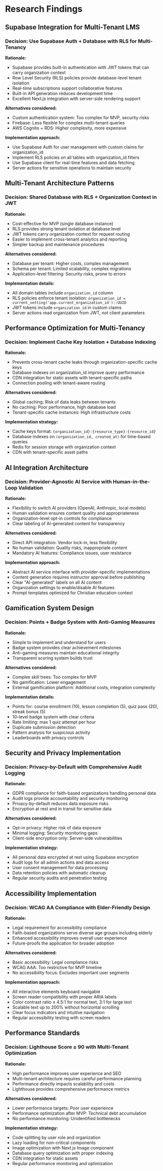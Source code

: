 # Research Findings

## Supabase Integration for Multi-Tenant LMS

### Decision: Use Supabase Auth + Database with RLS for Multi-Tenancy

**Rationale:**
- Supabase provides built-in authentication with JWT tokens that can carry organization context
- Row Level Security (RLS) policies provide database-level tenant isolation
- Real-time subscriptions support collaborative features
- Built-in API generation reduces development time
- Excellent Next.js integration with server-side rendering support

**Alternatives considered:**
- Custom authentication system: Too complex for MVP, security risks
- Firebase: Less flexible for complex multi-tenant queries
- AWS Cognito + RDS: Higher complexity, more expensive

**Implementation approach:**
- Use Supabase Auth for user management with custom claims for organization_id
- Implement RLS policies on all tables with organization_id filters
- Use Supabase client for real-time features and data fetching
- Server actions for sensitive operations to maintain security

## Multi-Tenant Architecture Patterns

### Decision: Shared Database with RLS + Organization Context in JWT

**Rationale:**
- Cost-effective for MVP (single database instance)
- RLS provides strong tenant isolation at database level
- JWT tokens carry organization context for request routing
- Easier to implement cross-tenant analytics and reporting
- Simpler backup and maintenance procedures

**Alternatives considered:**
- Database per tenant: Higher costs, complex management
- Schema per tenant: Limited scalability, complex migrations
- Application-level filtering: Security risks, prone to errors

**Implementation details:**
- All domain tables include `organization_id` column
- RLS policies enforce tenant isolation: `organization_id = current_setting('app.current_organization_id')::UUID`
- JWT tokens include `organization_id` in custom claims
- Server actions read organization from JWT, not client parameters

## Performance Optimization for Multi-Tenancy

### Decision: Implement Cache Key Isolation + Database Indexing

**Rationale:**
- Prevents cross-tenant cache leaks through organization-specific cache keys
- Database indexes on organization_id improve query performance
- CDN integration for static assets with tenant-specific paths
- Connection pooling with tenant-aware routing

**Alternatives considered:**
- Global caching: Risk of data leaks between tenants
- No caching: Poor performance, high database load
- Tenant-specific cache instances: High infrastructure costs

**Implementation strategy:**
- Cache keys format: `{organization_id}:{resource_type}:{resource_id}`
- Database indexes on `(organization_id, created_at)` for time-based queries
- Redis for session storage with organization context
- CDN with tenant-specific asset paths

## AI Integration Architecture

### Decision: Provider-Agnostic AI Service with Human-in-the-Loop Validation

**Rationale:**
- Flexibility to switch AI providers (OpenAI, Anthropic, local models)
- Human validation ensures content quality and appropriateness
- Organization-level opt-in controls for compliance
- Clear labeling of AI-generated content for transparency

**Alternatives considered:**
- Direct API integration: Vendor lock-in, less flexibility
- No human validation: Quality risks, inappropriate content
- Mandatory AI features: Compliance issues, user resistance

**Implementation approach:**
- Abstract AI service interface with provider-specific implementations
- Content generation requires instructor approval before publishing
- Clear "AI-generated" labels on all AI content
- Organization settings to enable/disable AI features
- Prompt templates optimized for Christian education context

## Gamification System Design

### Decision: Points + Badge System with Anti-Gaming Measures

**Rationale:**
- Simple to implement and understand for users
- Badge system provides clear achievement milestones
- Anti-gaming measures maintain educational integrity
- Transparent scoring system builds trust

**Alternatives considered:**
- Complex skill trees: Too complex for MVP
- No gamification: Lower engagement
- External gamification platform: Additional costs, integration complexity

**Implementation details:**
- Points for: course enrollment (10), lesson completion (5), quiz pass (20), streak bonus (5)
- 10-level badge system with clear criteria
- Rate limiting: max 1 quiz attempt per hour
- Duplicate submission detection
- Pattern analysis for suspicious activity
- Leaderboards with privacy controls

## Security and Privacy Implementation

### Decision: Privacy-by-Default with Comprehensive Audit Logging

**Rationale:**
- GDPR compliance for faith-based organizations handling personal data
- Audit logs provide accountability and security monitoring
- Privacy-by-default reduces data exposure risks
- Encryption at rest and in transit for sensitive data

**Alternatives considered:**
- Opt-in privacy: Higher risk of data exposure
- Minimal logging: Security monitoring gaps
- Client-side encryption only: Server-side vulnerabilities

**Implementation strategy:**
- All personal data encrypted at rest using Supabase encryption
- Audit logs for all admin actions and data access
- User consent management for data processing
- Data retention policies with automatic cleanup
- Regular security audits and penetration testing

## Accessibility Implementation

### Decision: WCAG AA Compliance with Elder-Friendly Design

**Rationale:**
- Legal requirement for accessibility compliance
- Faith-based organizations serve diverse age groups including elderly
- Enhanced accessibility improves overall user experience
- Future-proofs the application for broader adoption

**Alternatives considered:**
- Basic accessibility: Legal compliance risks
- WCAG AAA: Too restrictive for MVP timeline
- No accessibility focus: Excludes important user segments

**Implementation approach:**
- All interactive elements keyboard navigable
- Screen reader compatibility with proper ARIA labels
- Color contrast ratio ≥ 4.5:1 for normal text, 3:1 for large text
- Scalable text up to 200% without horizontal scrolling
- Clear focus indicators and intuitive navigation
- Regular accessibility testing with screen readers

## Performance Standards

### Decision: Lighthouse Score ≥ 90 with Multi-Tenant Optimization

**Rationale:**
- High performance improves user experience and SEO
- Multi-tenant architecture requires careful performance planning
- Performance directly impacts scalability and costs
- Lighthouse provides comprehensive performance metrics

**Alternatives considered:**
- Lower performance targets: Poor user experience
- Performance optimization after MVP: Technical debt accumulation
- No performance monitoring: Unidentified bottlenecks

**Implementation strategy:**
- Code splitting by user role and organization
- Lazy loading for non-critical components
- Image optimization with Next.js Image component
- Database query optimization with proper indexing
- CDN integration for static assets
- Regular performance monitoring and optimization
